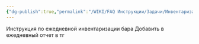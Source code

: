 ```yaml
---
{"dg-publish":true,"permalink":"/WIKI/FAQ Инструкции/Задачи/Инвентаризация бара !/"}
---
```


Инструкция по ежедневной инвентаризации бара
Добавить в ежедневный отчет в тг
